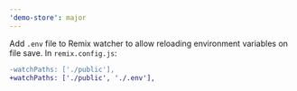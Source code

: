 ```yaml
---
'demo-store': major
---
```


Add `.env` file to Remix watcher to allow reloading environment variables on file save. In `remix.config.js`:

```diff
-watchPaths: ['./public'],
+watchPaths: ['./public', './.env'],
```
